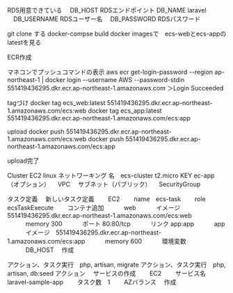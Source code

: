 RDS用意できている 　DB_HOST RDSエンドポイント DB_NAME laravel 　DB_USERNAME RDSユーザー名 　DB_PASSWORD RDSパスワード

git clone する docker-compse build docker imagesで　ecs-webとecs-appのlatestを見る

ECR作成

マネコンでプッシュコマンドの表示 aws ecr get-login-password --region ap-northeast-1 | docker login --username AWS --password-stdin 551419436295.dkr.ecr.ap-northeast-1.amazonaws.com ＞Login Succeeded

tagづけ docker tag ecs_web:latest 551419436295.dkr.ecr.ap-northeast-1.amazonaws.com/ecs:web docker tag ecs_app:latest 551419436295.dkr.ecr.ap-northeast-1.amazonaws.com/ecs:app

upload docker push 551419436295.dkr.ecr.ap-northeast-1.amazonaws.com/ecs:web docker push 551419436295.dkr.ecr.ap-northeast-1.amazonaws.com/ecs:app

upload完了

Cluster EC2 linux ネットワーキング 名　ecs-cluster t2.micro KEY ec-app（オプション） 　VPC 　サブネット（パブリック） 　SecurityGroup

タスク定義 　新しいタスク定義 　　EC2 　　name　ecs-task 　　role　ecsTaskExecute 　　コンテナ追加 　　　web 　　　イメージ　551419436295.dkr.ecr.ap-northeast-1.amazonaws.com/ecs:web 　　　memory 300 　　　ポート 80:80/tcp 　　　リンク app:app 　　　app 　　　イメージ　551419436295.dkr.ecr.ap-northeast-1.amazonaws.com/ecs:app 　　　memory 600 　　　環境変数 　　　DB_HOST 　作成

アクション、タスク実行　php, artisan, migrate アクション、タスク実行　php, artisan, db:seed アクション 　サービスの作成 　　EC2 　　サービス名　laravel-sample-app 　　タスク数　1 　　AZバランス 　作成